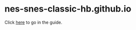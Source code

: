 # nes-snes-classic-hb.github.io
Click [here](https://nes-snes-classic-hb.github.io) to go in the guide.

